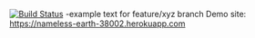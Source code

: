 [![Build Status](https://travis-ci.org/yigitkaraduman/myDemoApp.svg?branch=main)](https://travis-ci.org/yigitkaraduman/myDemoApp)
-example text for feature/xyz branch
Demo site: https://nameless-earth-38002.herokuapp.com